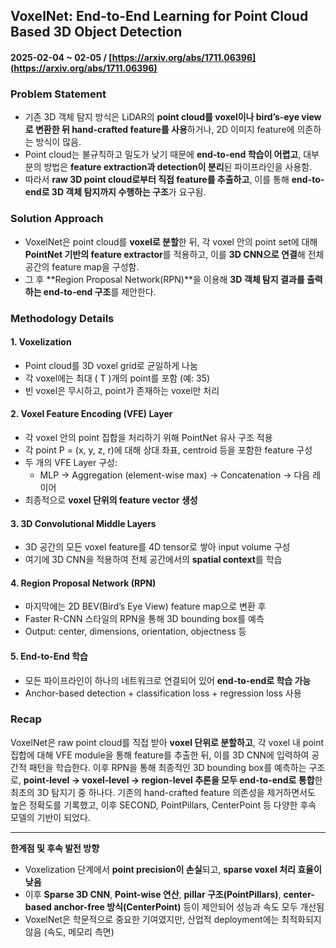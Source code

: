 ## VoxelNet: End-to-End Learning for Point Cloud Based 3D Object Detection  
#### 2025-02-04 ~ 02-05 / [https://arxiv.org/abs/1711.06396](https://arxiv.org/abs/1711.06396)

### Problem Statement
- 기존 3D 객체 탐지 방식은 LiDAR의 **point cloud를 voxel이나 bird’s-eye view로 변환한 뒤 hand-crafted feature를 사용**하거나, 2D 이미지 feature에 의존하는 방식이 많음.
- Point cloud는 불규칙하고 밀도가 낮기 때문에 **end-to-end 학습이 어렵고**, 대부분의 방법은 **feature extraction과 detection이 분리**된 파이프라인을 사용함.
- 따라서 **raw 3D point cloud로부터 직접 feature를 추출하고**, 이를 통해 **end-to-end로 3D 객체 탐지까지 수행하는 구조**가 요구됨.

### Solution Approach
- VoxelNet은 point cloud를 **voxel로 분할**한 뒤, 각 voxel 안의 point set에 대해 **PointNet 기반의 feature extractor**를 적용하고, 이를 **3D CNN으로 연결**해 전체 공간의 feature map을 구성함.
- 그 후 **Region Proposal Network(RPN)**을 이용해 **3D 객체 탐지 결과를 출력하는 end-to-end 구조**를 제안한다.

### Methodology Details

#### 1. **Voxelization**
- Point cloud를 3D voxel grid로 균일하게 나눔
- 각 voxel에는 최대 \( T \)개의 point를 포함 (예: 35)
- 빈 voxel은 무시하고, point가 존재하는 voxel만 처리

#### 2. **Voxel Feature Encoding (VFE) Layer**
- 각 voxel 안의 point 집합을 처리하기 위해 PointNet 유사 구조 적용
- 각 point P = (x, y, z, r)에 대해 상대 좌표, centroid 등을 포함한 feature 구성
- 두 개의 VFE Layer 구성:
  - MLP → Aggregation (element-wise max) → Concatenation → 다음 레이어
- 최종적으로 **voxel 단위의 feature vector 생성**

#### 3. **3D Convolutional Middle Layers**
- 3D 공간의 모든 voxel feature를 4D tensor로 쌓아 input volume 구성
- 여기에 3D CNN을 적용하여 전체 공간에서의 **spatial context**를 학습

#### 4. **Region Proposal Network (RPN)**
- 마지막에는 2D BEV(Bird’s Eye View) feature map으로 변환 후
- Faster R-CNN 스타일의 RPN을 통해 3D bounding box를 예측
- Output: center, dimensions, orientation, objectness 등

#### 5. **End-to-End 학습**
- 모든 파이프라인이 하나의 네트워크로 연결되어 있어 **end-to-end로 학습 가능**
- Anchor-based detection + classification loss + regression loss 사용

### Recap
VoxelNet은 raw point cloud를 직접 받아 **voxel 단위로 분할하고**, 각 voxel 내 point 집합에 대해 VFE module을 통해 feature를 추출한 뒤, 이를 3D CNN에 입력하여 공간적 패턴을 학습한다. 이후 RPN을 통해 최종적인 3D bounding box를 예측하는 구조로, **point-level → voxel-level → region-level 추론을 모두 end-to-end로 통합**한 최초의 3D 탐지기 중 하나다. 기존의 hand-crafted feature 의존성을 제거하면서도 높은 정확도를 기록했고, 이후 SECOND, PointPillars, CenterPoint 등 다양한 후속 모델의 기반이 되었다.

---

**한계점 및 후속 발전 방향**
- Voxelization 단계에서 **point precision이 손실**되고, **sparse voxel 처리 효율이 낮음**
- 이후 **Sparse 3D CNN**, **Point-wise 연산**, **pillar 구조(PointPillars)**, **center-based anchor-free 방식(CenterPoint)** 등이 제안되어 성능과 속도 모두 개선됨
- VoxelNet은 학문적으로 중요한 기여였지만, 산업적 deployment에는 최적화되지 않음 (속도, 메모리 측면)
